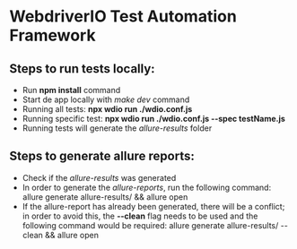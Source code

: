 # WebdriverIO Test Automation Framework

## Steps to run tests locally:
* Run <strong>npm install</strong> command
* Start de app locally with <i>make dev</i> command
* Running all tests: <strong>npx wdio run ./wdio.conf.js</strong>
* Running specific test: <strong>npx wdio run ./wdio.conf.js --spec testName.js</strong>
* Running tests will generate the <i>allure-results</i> folder

## Steps to generate allure reports:
* Check if the <i>allure-results</i> was generated
* In order to generate the <i>allure-reports</i>, run the following command: allure generate allure-results/ && allure open
* If the allure-report has already been generated, there will be a conflict; in order to avoid this, the <strong>--clean</strong> flag needs to be used and the following command would be required: allure generate allure-results/ --clean && allure open